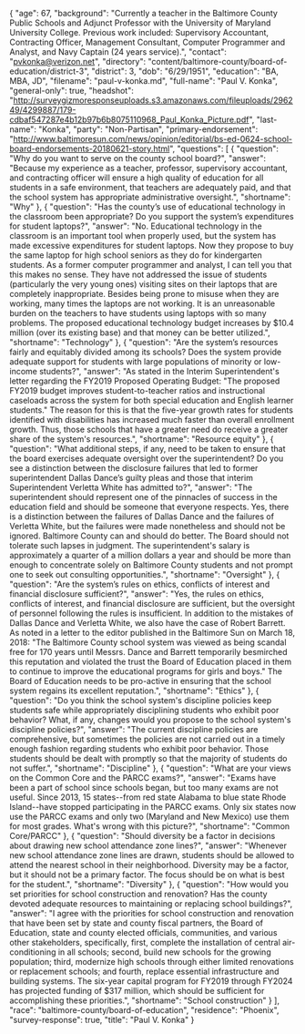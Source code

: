 {
  "age": 67,
  "background": "Currently a teacher in the Baltimore County Public Schools and Adjunct Professor with the University of Maryland University College. Previous work included: Supervisory Accountant, Contracting Officer, Management Consultant, Computer Programmer and Analyst, and Navy Captain (24 years service).",
  "contact": "pvkonka@verizon.net",
  "directory": "content/baltimore-county/board-of-education/district-3",
  "district": 3,
  "dob": "6/29/1951",
  "education": "BA, MBA, JD",
  "filename": "paul-v-konka.md",
  "full-name": "Paul V. Konka",
  "general-only": true,
  "headshot": "http://surveygizmoresponseuploads.s3.amazonaws.com/fileuploads/296249/4299887/179-cdbaf547287e4b12b97b6b8075110968_Paul_Konka_Picture.pdf",
  "last-name": "Konka",
  "party": "Non-Partisan",
  "primary-endorsement": "http://www.baltimoresun.com/news/opinion/editorial/bs-ed-0624-school-board-endorsements-20180621-story.html",
  "questions": [
    {
      "question": "Why do you want to serve on the county school board?",
      "answer": "Because my experience as a teacher, professor, supervisory accountant, and contracting officer will ensure a high quality of education for all students in a safe environment, that teachers are adequately paid, and that the school system has appropriate administrative oversight.",
      "shortname": "Why"
    },
    {
      "question": "Has the county’s use of educational technology in the classroom been appropriate? Do you support the system’s expenditures for student laptops?",
      "answer": "No.  Educational technology in the classroom is an important tool when properly used, but the system has made excessive expenditures for student laptops.  Now they propose to buy the same laptop for high school seniors as they do for kindergarten students.  As a former computer programmer and analyst, I can tell you that this makes no sense.  They have not addressed the issue of students (particularly the very young ones) visiting sites on their laptops that are completely inappropriate.  Besides being prone to misuse when they are working, many times the laptops are not working.  It is an unreasonable burden on the teachers to have students using laptops with so many problems.  The proposed educational technology budget increases by $10.4 million (over its existing base) and that money can be better utilized.",
      "shortname": "Technology"
    },
    {
      "question": "Are the system’s resources fairly and equitably divided among its schools? Does the system provide adequate support for students with large populations of minority or low-income students?",
      "answer": "As stated in the Interim Superintendent's letter regarding the FY2019 Proposed Operating Budget:  \"The proposed FY2019 budget improves student-to-teacher ratios and instructional caseloads across the system for both special education and English learner students.\"  The reason for this is that the five-year growth rates for students identified with disabilities has increased much faster than overall enrollment growth.  Thus, those schools that have a greater need do receive a greater share of the system's resources.",
      "shortname": "Resource equity"
    },
    {
      "question": "What additional steps, if any, need to be taken to ensure that the board exercises adequate oversight over the superintendent? Do you see a distinction between the disclosure failures that led to former superintendent Dallas Dance’s guilty pleas and those that interim Superintendent Verletta White has admitted to?",
      "answer": "The superintendent should represent one of the pinnacles of success in the education field and should be someone that everyone respects.  Yes, there is a distinction between the failures of Dallas Dance and the failures of Verletta White, but the failures were made nonetheless and should not be ignored.  Baltimore County can and should do better.  The Board should not tolerate such lapses in judgment.  The superintendent's salary is approximately a quarter of a million dollars a year and should be more than enough to concentrate solely on Baltimore County students and not prompt one to seek out consulting opportunities.",
      "shortname": "Oversight"
    },
    {
      "question": "Are the system’s rules on ethics, conflicts of interest and financial disclosure sufficient?",
      "answer": "Yes, the rules on ethics, conflicts of interest, and financial disclosure are sufficient, but the oversight of personnel following the rules is insufficient.  In addition to the mistakes of Dallas Dance and Verletta White, we also have the case of Robert Barrett.  As noted in a letter to the editor published in the Baltimore Sun on March 18, 2018:  \"The Baltimore County school system was viewed as being scandal free for 170 years until Messrs. Dance and Barrett temporarily besmirched this reputation and violated the trust the Board of Education placed in them to continue to improve the educational programs for girls and boys.\"  The Board of Education needs to be pro-active in ensuring that the school system regains its excellent reputation.",
      "shortname": "Ethics"
    },
    {
      "question": "Do you think the school system's discipline policies keep students safe while appropriately disciplining students who exhibit poor behavior? What, if any, changes would you propose to the school system's discipline policies?",
      "answer": "The current discipline policies are comprehensive, but sometimes the policies are not carried out in a timely enough fashion regarding students who exhibit poor behavior.  Those students should be dealt with promptly so that the majority of students do not suffer.",
      "shortname": "Discipline"
    },
    {
      "question": "What are your views on the Common Core and the PARCC exams?",
      "answer": "Exams have been a part of school since schools began, but too many exams are not useful.  Since 2013, 15 states--from red state Alabama to blue state Rhode Island--have stopped participating in the PARCC exams.  Only six states now use the PARCC exams and only two (Maryland and New Mexico) use them for most grades.  What's wrong with this picture?",
      "shortname": "Common Core/PARCC"
    },
    {
      "question": "Should diversity be a factor in decisions about drawing new school attendance zone lines?",
      "answer": "Whenever new school attendance zone lines are drawn, students should be allowed to attend the nearest school in their neighborhood.  Diversity may be a factor, but it should not be a primary factor.  The focus should be on what is best for the student.",
      "shortname": "Diversity"
    },
    {
      "question": "How would you set priorities for school construction and renovation? Has the county devoted adequate resources to maintaining or replacing school buildings?",
      "answer": "I agree with the priorities for school construction and renovation that have been set by state and county fiscal partners, the Board of Education, state and county elected officials, communities, and various other stakeholders, specifically, first, complete the installation of central air-conditioning in all schools; second, build new schools for the growing population; third, modernize high schools through either limited renovations or replacement schools; and fourth, replace essential infrastructure and building systems.  The six-year capital program for FY2019 through FY2024 has projected funding of $317 million, which should be sufficient for accomplishing these priorities.",
      "shortname": "School construction"
    }
  ],
  "race": "baltimore-county/board-of-education",
  "residence": "Phoenix",
  "survey-response": true,
  "title": "Paul V. Konka"
}
